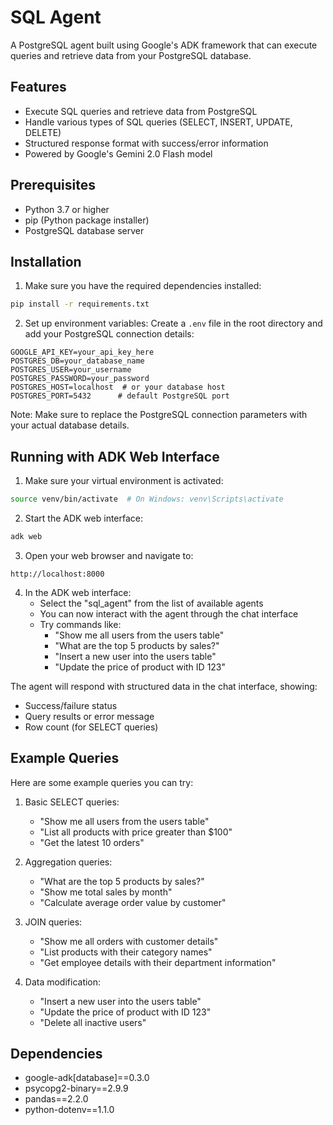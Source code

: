 # SQL Agent

A PostgreSQL agent built using Google's ADK framework that can execute queries and retrieve data from your PostgreSQL database.

## Features

- Execute SQL queries and retrieve data from PostgreSQL
- Handle various types of SQL queries (SELECT, INSERT, UPDATE, DELETE)
- Structured response format with success/error information
- Powered by Google's Gemini 2.0 Flash model

## Prerequisites

- Python 3.7 or higher
- pip (Python package installer)
- PostgreSQL database server

## Installation

1. Make sure you have the required dependencies installed:
```bash
pip install -r requirements.txt
```

2. Set up environment variables:
Create a `.env` file in the root directory and add your PostgreSQL connection details:
```
GOOGLE_API_KEY=your_api_key_here
POSTGRES_DB=your_database_name
POSTGRES_USER=your_username
POSTGRES_PASSWORD=your_password
POSTGRES_HOST=localhost  # or your database host
POSTGRES_PORT=5432      # default PostgreSQL port
```

Note: Make sure to replace the PostgreSQL connection parameters with your actual database details.

## Running with ADK Web Interface

1. Make sure your virtual environment is activated:
```bash
source venv/bin/activate  # On Windows: venv\Scripts\activate
```

2. Start the ADK web interface:
```bash
adk web
```

3. Open your web browser and navigate to:
```
http://localhost:8000
```

4. In the ADK web interface:
   - Select the "sql_agent" from the list of available agents
   - You can now interact with the agent through the chat interface
   - Try commands like:
     - "Show me all users from the users table"
     - "What are the top 5 products by sales?"
     - "Insert a new user into the users table"
     - "Update the price of product with ID 123"

The agent will respond with structured data in the chat interface, showing:
- Success/failure status
- Query results or error message
- Row count (for SELECT queries)

## Example Queries

Here are some example queries you can try:

1. Basic SELECT queries:
   - "Show me all users from the users table"
   - "List all products with price greater than $100"
   - "Get the latest 10 orders"

2. Aggregation queries:
   - "What are the top 5 products by sales?"
   - "Show me total sales by month"
   - "Calculate average order value by customer"

3. JOIN queries:
   - "Show me all orders with customer details"
   - "List products with their category names"
   - "Get employee details with their department information"

4. Data modification:
   - "Insert a new user into the users table"
   - "Update the price of product with ID 123"
   - "Delete all inactive users"

## Dependencies

- google-adk[database]==0.3.0
- psycopg2-binary==2.9.9
- pandas==2.2.0
- python-dotenv==1.1.0 